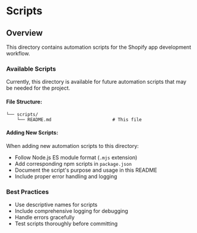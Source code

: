 # Scripts

## Overview
This directory contains automation scripts for the Shopify app development workflow.

### Available Scripts
Currently, this directory is available for future automation scripts that may be needed for the project.

#### File Structure:
```
└── scripts/
    └── README.md                       # This file
```

#### Adding New Scripts:
When adding new automation scripts to this directory:
- Follow Node.js ES module format (`.mjs` extension)
- Add corresponding npm scripts in `package.json`
- Document the script's purpose and usage in this README
- Include proper error handling and logging

### Best Practices
- Use descriptive names for scripts
- Include comprehensive logging for debugging
- Handle errors gracefully
- Test scripts thoroughly before committing